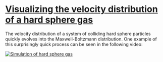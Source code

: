 # [Visualizing the velocity distribution of a hard sphere gas](https://www.youtube.com/watch?v=ITJ1j78k1eM)

The velocity distribution of a system of colliding hard sphere particles quickly evolves into the Maxwell-Boltzmann distribution. One example of this surprisingly quick process can be seen in the following video:

[![Simulation of hard sphere gas](https://static.kummerlaender.eu/media/boltzgas_teaser.png)](https://www.youtube.com/watch?v=ITJ1j78k1eM)
